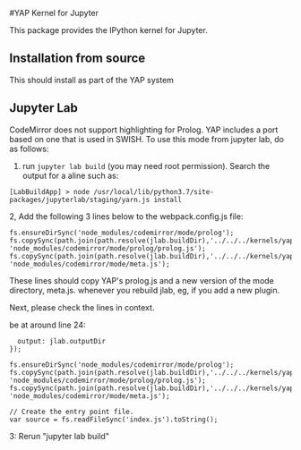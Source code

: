 #YAP Kernel for Jupyter

This package provides the IPython kernel for Jupyter.

## Installation from source

This should install as part of the YAP system

## Jupyter Lab

CodeMirror does not support highlighting for Prolog. YAP includes a
port based on one that is used in SWISH. To use this mode from
jupyter lab, do as follows:

1. run `jupyter lab build` (you may need root permission). Search the
output for a aline such as:

~~~~
[LabBuildApp] > node /usr/local/lib/python3.7/site-packages/jupyterlab/staging/yarn.js install
~~~~

2, Add the following 3 lines below to the webpack.config.js file:

~~~~~~~
fs.ensureDirSync('node_modules/codemirror/mode/prolog');
fs.copySync(path.join(path.resolve(jlab.buildDir),'../../../kernels/yap_kernel/prolog.js'), 'node_modules/codemirror/mode/prolog/prolog.js');
fs.copySync(path.join(path.resolve(jlab.buildDir),'../../../kernels/yap_kernel/meta.js'), 'node_modules/codemirror/mode/meta.js');
~~~~~~~~
These lines should copy YAP's prolog.js and a new version of the mode directory, meta.js. whenever you rebuild jlab, eg, if you add a new plugin.

Next, please check the lines in context.

be at around line 24:

~~~~~~~
  output: jlab.outputDir
});

fs.ensureDirSync('node_modules/codemirror/mode/prolog');
fs.copySync(path.join(path.resolve(jlab.buildDir),'../../../kernels/yap_kernel/prolog.js'), 'node_modules/codemirror/mode/prolog/prolog.js');
fs.copySync(path.join(path.resolve(jlab.buildDir),'../../../kernels/yap_kernel/meta.js'), 'node_modules/codemirror/mode/meta.js');

// Create the entry point file.
var source = fs.readFileSync('index.js').toString();
~~~~~~~~

3: Rerun "jupyter lab build"

